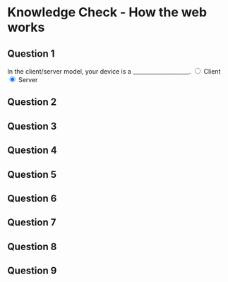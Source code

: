 # **Knowledge Check - How the web works**

## **Question 1**
In the client/server model, your device is a ____________________.
<input type="radio" name="rdo" id="yes" checked /> Client
<input type="radio" name="rdo" id="yes" checked /> Server
## **Question 2**
## **Question 3**
## **Question 4**
## **Question 5**
## **Question 6**
## **Question 7**
## **Question 8**
## **Question 9**